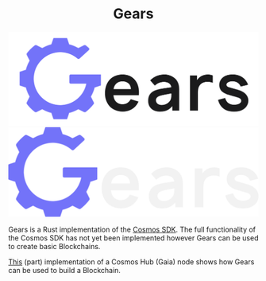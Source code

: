 <div align="center">
  <h1> Gears </h1>
</div>

![banner](assets/gears-logo-black.png#gh-light-mode-only)
![banner](assets/gears-logo-white.png#gh-dark-mode-only)

Gears is a Rust implementation of the [Cosmos SDK](https://github.com/cosmos/cosmos-sdk). The full functionality of the
Cosmos SDK has not yet been implemented however Gears can be used to create basic Blockchains.

[This](./gaia-rs) (part) implementation of a Cosmos Hub (Gaia) node shows how Gears can be used to build a Blockchain.
